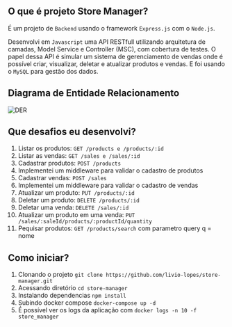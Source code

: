 ## O que é projeto Store Manager?
É um projeto de `Backend` usando o framework `Express.js` com o `Node.js`.

Desenvolvi em `Javascript` uma API RESTfull utilizando arquitetura de camadas, Model Service e Controller (MSC), com cobertura de testes. O papel dessa API é simular um sistema de gerenciamento de vendas onde é possível criar, visualizar, deletar e atualizar produtos e vendas. E foi usando o `MySQL` para gestão dos dados.

## Diagrama de Entidade Relacionamento
![DER](https://dsm01pap008files.storage.live.com/y4m3uczhm_SL4jm3UwzQ8fXsUdBjkjpXn2zl0mjK2NJOWn7JJuJHSE3_3lmUppXlMe-PAPtXF85EAIre75MQ1O5bvjIlVOqSxu3XT8zKr-rimK7f2MxFtFTIzkcB4If2GvZPHuvN8GuIia-Xg861kKRIwuP8N6BPrFoO1DqDOVVLS1vVRQ6Rde1SkDkwfUuwyXz_Fbv_D7UIdWu6zlwe33dKWTBkeAS5MGV5bXO4nL0nEg?encodeFailures=1&width=1593&height=491)

## Que desafios eu desenvolvi?
1. Listar os produtos: `GET /products e /products/:id`
2. Listar as vendas: `GET /sales e /sales/:id`
3. Cadastrar produtos: `POST /products`
4. Implementei um middleware para validar o cadastro de produtos
5. Cadastrar vendas: `POST /sales`
6. Implementei um middleware para validar o cadastro de vendas
7. Atualizar um produto: `PUT /products/:id`
8. Deletar um produto: `DELETE /products/:id`
9. Deletar uma venda: `DELETE /sales/:id`
10. Atualizar um produto em uma venda: `PUT /sales/:saleId/products/:productId/quantity`
11. Pequisar produtos: `GET /products/search` com parametro query q = nome
## Como iniciar?
1. Clonando o projeto `git clone https://github.com/livio-lopes/store-manager.git`
2. Acessando diretório `cd store-manager`
3. Instalando dependencias `npm install`
4. Subindo docker compose `docker-compose up -d`
5. É possível ver os logs da aplicação com `docker logs -n 10 -f store_manager`

